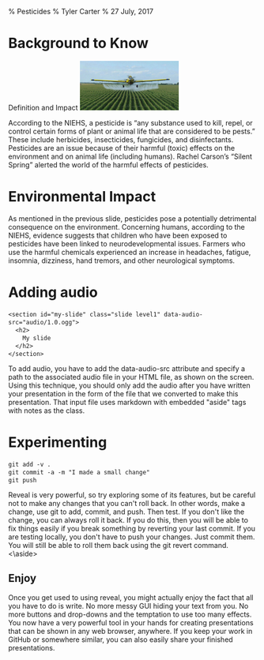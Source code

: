 % Pesticides
% Tyler Carter
% 27 July, 2017

# Background to Know 
Definition and Impact
<img src="/images/Crop-Duster.jpg"  height="100" width="200">

<aside class="notes">
According to the NIEHS, a pesticide is “any substance used to kill, repel, or control certain forms of plant or animal life that are considered to be pests.”
These include herbicides, insecticides, fungicides, and disinfectants. 
Pesticides are an issue because of their harmful (toxic) effects on the environment and on animal life (including humans).
Rachel Carson’s “Silent Spring” alerted the world of the harmful effects of pesticides.

</aside>

# Environmental Impact

<aside class="notes">
As mentioned in the previous slide, pesticides pose a potentially detrimental consequence on the environment.
Concerning humans, according to the NIEHS, evidence suggests that children who have been exposed to pesticides have been linked to neurodevelopmental issues. Farmers who use the harmful chemicals experienced an increase in headaches, fatigue, insomnia, dizziness, hand tremors, and other neurological symptoms.

</aside>

# Adding audio

```
<section id="my-slide" class="slide level1" data-audio-src="audio/1.0.ogg">
  <h2>
    My slide
  </h2>
</section>
```

<aside class="notes">
To add audio, you have to add the data-audio-src attribute and specify a path to the associated audio file in your HTML file, as shown on the screen. Using this technique, you should only add the audio after you have written your presentation in the form of the file that we converted to make this presentation. That input file uses markdown with embedded "aside" tags with notes as the class. 
</aside>

# Experimenting

```
git add -v .
git commit -a -m "I made a small change"
git push
```

<aside class="notes">
Reveal is very powerful, so try exploring some of its features, but be careful not to make any changes that you can't roll back. In other words, make a change, use git to add, commit, and push. Then test. If you don't like the change, you can always roll it back. If you do this, then you will be able to fix things easily if you break something by reverting your last commit. If you are testing locally, you don't have to push your changes. Just commit them. You will still be able to roll them back using the git revert command.
<\aside>

# Enjoy

<aside class="notes">
Once you get used to using reveal, you might actually enjoy the fact that all you have to do is write. No more messy GUI hiding your text from you. No more buttons and drop-downs and the temptation to use too many effects. You now have a very powerful tool in your hands for creating presentations that can be shown in any web browser, anywhere. If you keep your work in GitHub or somewhere similar, you can also easily share your finished presentations. 
</aside>